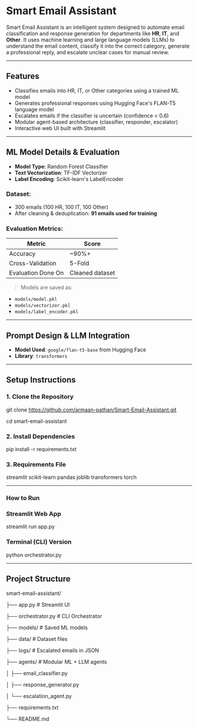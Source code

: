 # Smart Email Assistant

Smart Email Assistant is an intelligent system designed to automate email classification and response generation for departments like **HR**, **IT**, and **Other**. It uses machine learning and large language models (LLMs) to understand the email content, classify it into the correct category, generate a professional reply, and escalate unclear cases for manual review.

---

## Features

-  Classifies emails into HR, IT, or Other categories using a trained ML model
-  Generates professional responses using Hugging Face's FLAN-T5 language model
-  Escalates emails if the classifier is uncertain (confidence < 0.6)
-  Modular agent-based architecture (classifier, responder, escalator)
-  Interactive web UI built with Streamlit

---


## ML Model Details & Evaluation

- **Model Type**: Random Forest Classifier
- **Text Vectorization**: TF-IDF Vectorizer
- **Label Encoding**: Scikit-learn's LabelEncoder

### Dataset:
- 300 emails (100 HR, 100 IT, 100 Other)
- After cleaning & deduplication: **91 emails used for training**

### Evaluation Metrics:
| Metric       | Score     |
|--------------|-----------|
| Accuracy     | ~90%+     |
| Cross-Validation | 5-Fold |
| Evaluation Done On | Cleaned dataset |

> Models are saved as:
- `models/model.pkl`
- `models/vectorizer.pkl`
- `models/label_encoder.pkl`

---

##  Prompt Design & LLM Integration

- **Model Used**: `google/flan-t5-base` from Hugging Face
- **Library**: `transformers`

---

##  Setup Instructions

### 1. Clone the Repository
git clone https://github.com/armaan-pathan/Smart-Email-Assistant.git

cd smart-email-assistant

### 2. Install Dependencies
pip install -r requirements.txt

### 3.  Requirements File
streamlit
scikit-learn
pandas
joblib
transformers
torch

---

### How to Run
### Streamlit Web App
streamlit run app.py

### Terminal (CLI) Version
python orchestrator.py

---

##  Project Structure

smart-email-assistant/

├── app.py                    # Streamlit UI

├── orchestrator.py           # CLI Orchestrator

├── models/                   # Saved ML models

├── data/                     # Dataset files

├── logs/                     # Escalated emails in JSON

├── agents/                   # Modular ML + LLM agents

│   ├── email_classifier.py

│   ├── response_generator.py

│   └── escalation_agent.py

├── requirements.txt

└── README.md


